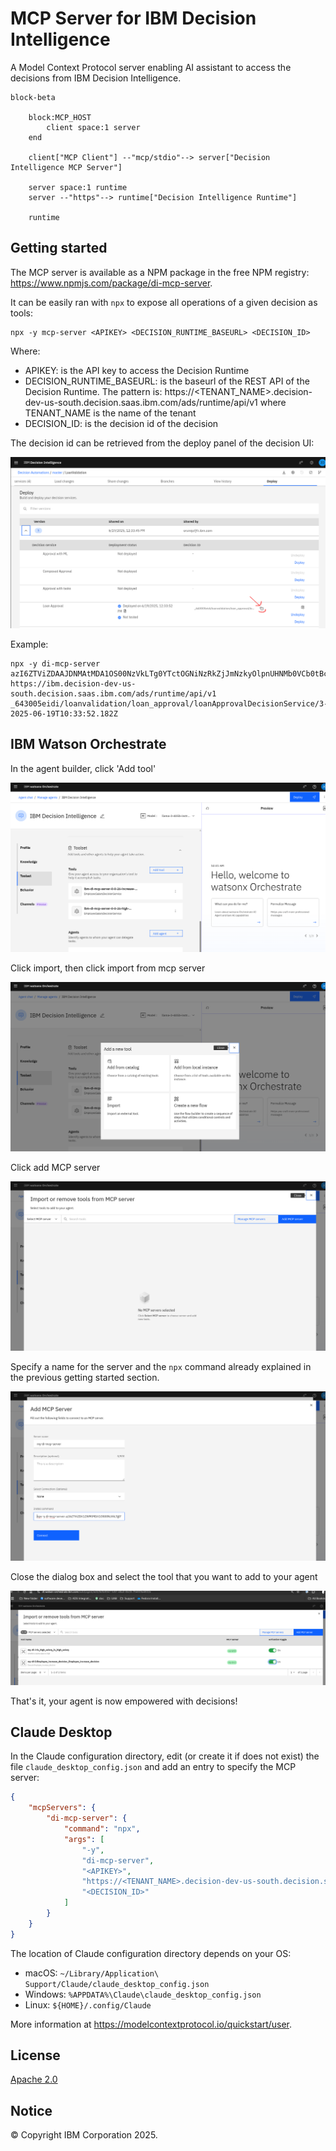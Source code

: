 # MCP Server for IBM Decision Intelligence

A Model Context Protocol server enabling AI assistant to access the decisions
from IBM Decision Intelligence.

```mermaid
block-beta
    
    block:MCP_HOST
        client space:1 server
    end

    client["MCP Client"] --"mcp/stdio"--> server["Decision Intelligence MCP Server"]

    server space:1 runtime
    server --"https"--> runtime["Decision Intelligence Runtime"]   

    runtime
```

## Getting started

The MCP server is available as a NPM package in the free NPM registry: https://www.npmjs.com/package/di-mcp-server.

It can be easily ran with `npx` to expose all operations of a given decision as tools:

```
npx -y mcp-server <APIKEY> <DECISION_RUNTIME_BASEURL> <DECISION_ID>
```

Where:

- APIKEY: is the API key to access the Decision Runtime
- DECISION_RUNTIME_BASEURL: is the baseurl of the REST API of the Decision Runtime. The pattern is: https://<TENANT_NAME>.decision-dev-us-south.decision.saas.ibm.com/ads/runtime/api/v1 where TENANT_NAME is the name of the tenant
- DECISION_ID: is the decision id of the decision

The decision id can be retrieved from the deploy panel of the decision UI:

![](doc/get_decisionid.png)

Example:

```
npx -y di-mcp-server azI6ZTViZDAAJDNMAtMDA1OS00NzVkLTg0YTctOGNiNzRkZjJmNzkyOlpnUHNMb0VCb0tBcDBsSnZhdTZXLy96N3ppWEwxM2Z4WHRJcDNlNXZVWlk9 https://ibm.decision-dev-us-south.decision.saas.ibm.com/ads/runtime/api/v1 _643005eidi/loanvalidation/loan_approval/loanApprovalDecisionService/3-2025-06-19T10:33:52.182Z
```

## IBM Watson Orchestrate

In the agent builder, click 'Add tool'

![](doc/wo1.png)

Click import, then click import from mcp server

![](doc/wo2.png)

Click add MCP server

![](doc/wo4.png)

Specify a name for the server and the `npx` command already explained in the previous getting started section.

![](doc/wo5.png)

Close the dialog box and select the tool that you want to add to your agent

![](doc/wo6.png)

That's it, your agent is now empowered with decisions!

## Claude Desktop

In the Claude configuration directory, edit (or create it if does not exist) the file `claude_desktop_config.json` and add an entry to specify the MCP server:

```json
{
    "mcpServers": {
        "di-mcp-server": {
            "command": "npx",
            "args": [
                "-y",
                "di-mcp-server",
                "<APIKEY>",
                "https://<TENANT_NAME>.decision-dev-us-south.decision.saas.ibm.com/ads/runtime/api/v1",
                "<DECISION_ID>"
            ]
        }
    }
}
```

The location of Claude configuration directory depends on your OS:

- macOS: `~/Library/Application\ Support/Claude/claude_desktop_config.json`
- Windows: `%APPDATA%\Claude\claude_desktop_config.json`
- Linux: `${HOME}/.config/Claude`

More information at https://modelcontextprotocol.io/quickstart/user.

## License
[Apache 2.0](LICENSE)

## Notice

© Copyright IBM Corporation 2025.